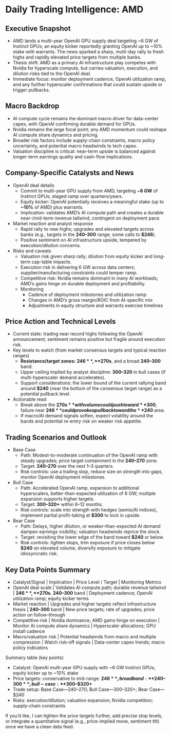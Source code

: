 # Daily Trading Intelligence: AMD

## Executive Snapshot
- AMD lands a multi-year OpenAI GPU supply deal targeting ~6 GW of Instinct GPUs; an equity kicker reportedly granting OpenAI up to ~10% stake with warrants. The news sparked a sharp, multi-day rally to fresh highs and rapidly elevated price targets from multiple banks.  
- Thesis shift: AMD as a primary AI infrastructure play competes with Nvidia for hyperscale compute, but carries valuation, execution, and dilution risks tied to the OpenAI deal.  
- Immediate focus: monitor deployment cadence, OpenAI utilization ramp, and any further hyperscaler confirmations that could sustain upside or trigger pullbacks.

## Macro Backdrop
- AI compute cycle remains the dominant macro driver for data-center capex, with OpenAI confirming durable demand for GPUs.  
- Nvidia remains the large focal point; any AMD momentum could reshape AI compute share dynamics and pricing.  
- Broader risk factors include supply-chain constraints, macro policy uncertainty, and potential macro headwinds to tech capex.  
- Valuation discipline is critical: near-term upside is balanced against longer-term earnings quality and cash-flow implications.

## Company-Specific Catalysts and News
- OpenAI deal details
  - Commit to multi-year GPU supply from AMD, targeting ~**6 GW** of Instinct GPUs; staged ramp over quarters/years.
  - Equity kicker: OpenAI potentially receives a meaningful stake (up to **~10%** of AMD) plus warrants.
  - Implication: validates AMD’s AI compute path and creates a durable near-/mid-term revenue tailwind, contingent on deployment pace.
- Market reaction and analyst response
  - Rapid rally to new highs; upgrades and elevated targets across banks (e.g., targets in the **$240–$300** range; some calls to **$246**).
  - Positive sentiment on AI infrastructure upside, tempered by execution/dilution concerns.
- Risks and caveats
  - Valuation risk given sharp rally; dilution from equity kicker and long-term cap-table impacts.
  - Execution risk in delivering 6 GW across data centers; supplier/manufacturing constraints could temper ramp.
  - Competitive risk: Nvidia remains dominant in many AI workloads; AMD’s gains hinge on durable deployment and profitability.
  - Monitoring
    - Cadence of deployment milestones and utilization ramp
    - Changes in AMD’s gross margin/ROIC from AI-specific mix
    - Adjustments in equity structure and warrants exercise timelines

## Price Action and Technical Levels
- Current state: trading near record highs following the OpenAI announcement; sentiment remains positive but fragile around execution risk.
- Key levels to watch (from market consensus targets and typical reaction ranges)
  - **Resistance/target zones:** **$246**, **$270s**, and a broad **$240–$300** band.
  - Upper ceiling implied by analyst discipline: **$300–$320** in bull cases (if multi-hyperscaler demand accelerates).
  - Support considerations: the lower bound of the current rallying band around **$240** (near the bottom of the consensus target range) as a potential pullback level.
- Actionable read
  - Break above the **$270s** with volume could push toward **$300**; failure near **$246** could provoke a pullback toward the **$240** area.
  - If macro/AI demand signals soften, expect volatility around the bands and potential re-entry risk on weaker risk appetite.

## Trading Scenarios and Outlook
- Base Case
  - Path: Modest-to-moderate continuation of the OpenAI ramp with steady upgrades; price target containment in the **$240–$270** zone.
  - Target: **$240–$270** over the next 1–3 quarters.
  - Risk controls: use a trailing stop, reduce size on strength into gaps, monitor OpenAI deployment milestones.
- Bull Case
  - Path: Accelerated OpenAI ramp, expansion to additional hyperscalers, better-than-expected utilization of 6 GW; multiple expansion supports higher targets.
  - Target: **$300–$320+** within 6–12 months.
  - Risk controls: scale into strength with hedges (semis/AI indices), implement partial profit-taking at **$300** to lock in upside.
- Bear Case
  - Path: Delays, higher dilution, or weaker-than-expected AI demand dampen earnings visibility; valuation headwinds reprice the stock.
  - Target: revisiting the lower edge of the band toward **$240** or below.
  - Risk controls: tighten stops, trim exposure if price closes below **$240** on elevated volume, diversify exposure to mitigate idiosyncratic risk.

## Key Data Points Summary
- Catalyst/Signal | Implication | Price Level / Target | Monitoring Metrics
- OpenAI deal scale | Validates AI compute path; durable revenue tailwind | **$246**, **$270s**, **$240–$300** band | Deployment cadence; OpenAI utilization ramp; equity kicker terms
- Market reaction | Upgrades and higher targets reflect infrastructure thesis | **$240–$300** band | New price targets; rate of upgrades; price action on follow-through
- Competitive risk | Nvidia dominance; AMD gains hinge on execution | Monitor AI compute share dynamics | Hyperscaler allocations; GPU install cadence
- Macro/valuation risk | Potential headwinds from macro and multiple compression | Watch risk-off signals | Data-center capex trends; macro policy indicators

Summary table (key points)
- Catalyst: OpenAI multi-year GPU supply with ~6 GW Instinct GPUs; equity kicker up to ~10% stake
- Price targets: conservative to mid-range: **$246**; broad band: **$240–$300**; bull-case: **$300–$320+**
- Trade setup: Base Case—$240–$270; Bull Case—$300–$320+; Bear Case—$240
- Risks: execution/dilution; valuation expansion; Nvidia competition; supply-chain constraints

If you’d like, I can tighten the price targets further, add precise stop levels, or integrate a quantitative signal (e.g., price-implied move, sentiment tilt) once we have a clean data feed.